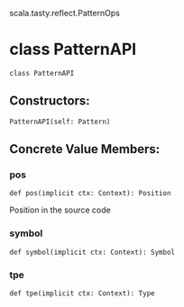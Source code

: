 scala.tasty.reflect.PatternOps
# class PatternAPI

<pre><code class="language-scala" >class PatternAPI</pre></code>
## Constructors:
<pre><code class="language-scala" >PatternAPI(self: Pattern)</pre></code>

## Concrete Value Members:
### pos
<pre><code class="language-scala" >def pos(implicit ctx: Context): Position</pre></code>
Position in the source code

### symbol
<pre><code class="language-scala" >def symbol(implicit ctx: Context): Symbol</pre></code>

### tpe
<pre><code class="language-scala" >def tpe(implicit ctx: Context): Type</pre></code>

